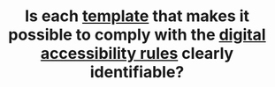 ---
title: Is each [template](#template) that makes it possible to comply with the [digital accessibility rules](#digital-accessibility-rules) clearly identifiable?
---